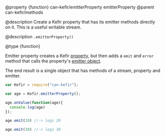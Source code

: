 @property {function} can-kefir/emitterProperty emitterProperty
@parent can-kefir/methods

@description Create a Kefir property that has its emitter methods
directly on it.  This is a useful writable stream.


@description `.emitterProperty()`

@type {function}

Emitter property creates a Kefir [property](https://rpominov.github.io/kefir/#about-observables),
but then adds a `emit` and `error` method that calls the
property's [emitter object](https://rpominov.github.io/kefir/#emitter-object).

The end result is a single object that has methods of a stream, property and
emitter.  

```js
var Kefir = require("can-kefir");

var age = Kefir.emitterProperty();

age.onValue(function(age){
  console.log(age)
});

age.emit(20) //-> logs 20

age.emit(30) //-> logs 30
```
